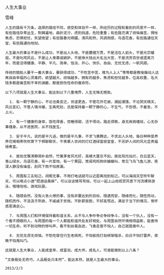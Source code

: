 人生大事业

雪峰


    人生的路有千万条，选择的路径不同，感受和体验不一样，所经历的过程和看到的风景不一样，有些路径杂草丛生，荆棘遍地，曲折泥泞，虎豹挡道，危险重重；有些路充满了烦恼痛苦，惆怅焦虑，恐惧担忧，失望绝望；有些路春光明媚，清风和煦，风调雨顺，鸟语花香，有些路通往天堂，有些路通向地狱。

    人生最大的事业不是什么成功，不是出人头地，不是腰缠万贯，不是活在人前头，不是光宗耀祖，不是叱咤风云，不是让人羡慕或嫉妒，不是挣大钱出大名当大官，不是流芳百世或遗臭万年，而是活得健康、平静、平凡、简单、恬淡、开心、快乐、自由、无忧无虑，一帆风顺。

    传统的鼓励人要干一番大事业，要获得成功，“不吃苦中苦，难为人上人”等等都是教唆煽动人远离自由幸福的心灵毒药，欲望越大，烦恼越多，拥有的越多，焦虑和担忧越多，位高权重，名大钱多都是痛苦和不幸的渊薮，都是损伤性命的催命符。

    以下八项就是人生大事业，能达到以下八重境界，人生无悔无憾矣。

      1. 有一颗宁静的心，不论沧桑变迁，世道更迭，不管花开花谢，潮起潮落，不论阴天晴天，风云变幻，不管人情冷暖，生离死别，总是保持着一颗宁静的心，不生气，不怨恨，不着急，不上火。

      2. 有一个健康的身体，饭吃得香，觉睡得甜，活干得动，路走得稳，身无疾病缠绕，心无杂事缠身，从不进医院，从不找医生。

      3. 安于平凡，说的是平凡话，做的是平凡事，不求飞黄腾达，不求出人头地，每日种种菜养养花喝喝茶吹吹箫下下棋聊聊天，不羡慕人世间的灯红酒绿富丽堂皇，不忌妒人间的风光显贵福禄寿富。

      4. 居处优雅清静简朴自然，竹篱茅舍风光好，高楼大厦总不如，居处阳光灿烂，白云蓝天，青山绿水，鸟语花香，有一片菜地，有一个果园，常闻鸡鸣狗吠蛐蛐叫，常见飞鸟飞鱼儿游，夜深人静没有噪音，刮风下雨不怕房漏。

      5. 周围有三五知己，闲暇无事，不用打电话就可以近距离找到知己，可以海阔天空吹牛聊天，可以喝点小酒“把酒话桑麻”，可以谈谈情骂骂俏，可以一起上山岗观赏风景下河流裸体游泳，嘻嘻哈哈，游戏玩耍。

      6. 随顺自然，没有火急火燎的事，没有非要达到的目标，随遇而安，随缘而化，随性而动，随机而作，不汲汲于所欲，不戚戚于贫贱，不卧薪尝胆，不好高骛远，满足于当下的境况，常怀感恩满足心。

      7. 与周围人们和环境保持着和谐关系，从不与人争吵争论争辩争斗，没有一个仇人，没有一个看不顺眼的人，与周围的每一个人都能和谐共处友好相处，与周围自然环境相得益彰，能善待一切生命，听不到动物的惨叫声，看不到丝毫血迹，飞禽走兽不怕人，自己就是画中人。

      8. 无忧无虑无烦恼，不愁吃穿住行生老病死，不怕偷抢打劫绑架暗杀，白日不怕打雷声，夜晚不怕鬼叫门。

    这就是人生大事业，人能成皇帝，成富翁，成大师，成名人，可谁能做到以上八条？

    “文章极处无奇巧，人品极处只本然”，能达本然，就是人生最大的事业。

    2013/2/3



